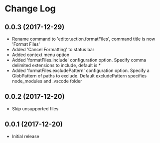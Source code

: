 # Change Log
## 0.0.3 (2017-12-29)
* Rename command to 'editor.action.formatFiles', command title is now 'Format Files'
* Added 'Cancel Formatting' to status bar
* Added context menu option
* Added 'formatFiles.include' configuration option. Specify comma delimited extensions to include, default is *
* Added 'formatFiles.excludePattern' configuration option. Specify a GlobPattern of paths to exclude.  Default excludePattern specifies node_modules and .vscode folder
## 0.0.2 (2017-12-20)
* Skip unsupported files
## 0.0.1 (2017-12-20)
* Initial release